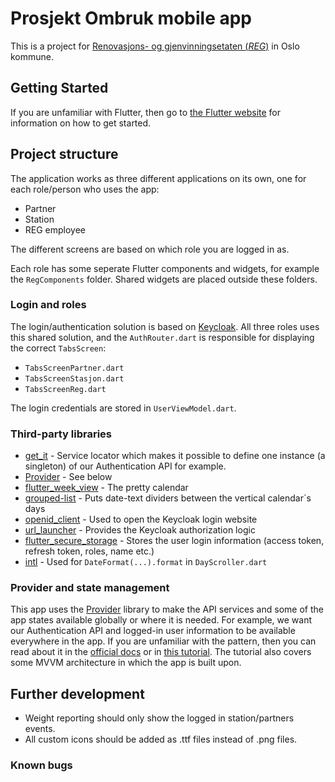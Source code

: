 #  Prosjekt Ombruk mobile app

This is a project for [Renovasjons- og gjenvinningsetaten (*REG*)](https://www.oslo.kommune.no/etater-foretak-og-ombud/renovasjons-og-gjenvinningsetaten/) in Oslo kommune.

## Getting Started
If you are unfamiliar with Flutter, then go to [the Flutter website](https://flutter.dev) for information on how to get started.

## Project structure
The application works as three different applications on its own, one for each role/person who uses the app:
* Partner
* Station
* REG employee

The different screens are based on which role you are logged in as.

Each role has some seperate Flutter components and widgets, for example the `RegComponents` folder. Shared widgets are placed outside these folders.

### Login and roles

The login/authentication solution is based on [Keycloak](https://www.keycloak.org). All three roles uses this shared solution, and the ```AuthRouter.dart``` is responsible for displaying the correct ```TabsScreen```:
* ```TabsScreenPartner.dart```
* ```TabsScreenStasjon.dart```
* ```TabsScreenReg.dart```

The login credentials are stored in `UserViewModel.dart`.



### Third-party libraries
* [get_it](https://pub.dev/packages/get_it) - Service locator which makes it possible to define one instance (a singleton) of our Authentication API for example.
* [Provider](https://pub.dev/packages/provider) - See below
* [flutter_week_view](https://pub.dev/packages/flutter_week_view) - The pretty calendar
* [grouped-list](https://pub.dev/packages/grouped_list) - Puts date-text dividers between the vertical calendar`s days
* [openid_client](https://pub.dev/packages/openid_client) - Used to open the Keycloak login website
* [url_launcher](https://pub.dev/packages/url_launcher) - Provides the Keycloak authorization logic
* [flutter_secure_storage](https://pub.dev/packages/flutter_secure_storage) - Stores the user login information (access token, refresh token, roles, name etc.)
* [intl](https://pub.dev/packages/intl) - Used for `DateFormat(...).format` in `DayScroller.dart`

### Provider and state management

This app uses the [Provider](https://pub.dev/packages/provider) library to make the API services and some of the app states available globally or where it is needed. For example, we want our Authentication API and logged-in user information to be available everywhere in the app. If you are unfamiliar with the pattern, then you can read about it in the [official docs](https://flutter.dev/docs/development/data-and-backend/state-mgmt/simple) or in [this tutorial](https://www.raywenderlich.com/6373413-state-management-with-provider). The tutorial also covers some MVVM architecture in which the app is built upon.

## Further development
* Weight reporting should only show the logged in station/partners events.
* All custom icons should be added as .ttf files instead of .png files.

### Known bugs